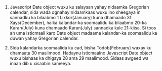 1. Javascript Date object wuxu ku salaysan yahay nidaamka Gregorian calendar, sida wada ognahay nidaamkaas wuxu ino sheegaya in sannadku ka bilaabmo 1 Lixkor(January) kuna dhamaado 31 Xays(December), halka kalandar-ka soomaalidu ka bilaabmo 20-ka Karan(July) kuna dhamaado Karan(July) sannadka kale 21-kiisa.
Si toos ah uma isticmaali karo Date object madaama kalandar-ka soomaalidu ka duwan yahay Gregorian calendar.

2. Sida kalandarka soomaalida ku cad, bisha Todob(February) waxay ku dhamaata 30 maalimood. Hadaynu isticmaalno Javascript Date object wuxu bishaas ka dhigaya 28 ama 29 maalimood. Sidaas awgeed wa inaan dib u xisaabin sameeya.